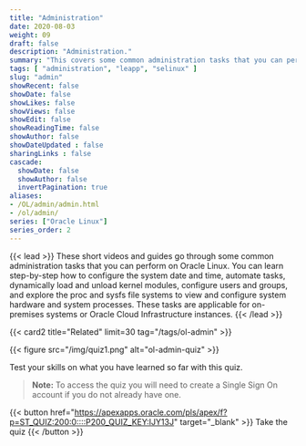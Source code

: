 ```yaml
---
title: "Administration"
date: 2020-08-03
weight: 09
draft: false
description: "Administration."
summary: "This covers some common administration tasks that you can perform on Oracle Linux. You can learn step-by-step how to configure the system date and time, automate tasks, dynamically load and unload kernel modules, configure users and groups, and explore the proc and sysfs file systems to view and configure system hardware and system processes. These tasks are applicable for on-premises systems or Oracle Cloud Infrastructure instances."
tags: [ "administration", "leapp", "selinux" ]
slug: "admin"
showRecent: false
showDate: false
showLikes: false
showViews: false
showEdit: false
showReadingTime: false
showAuthor: false
showDateUpdated : false
sharingLinks : false
cascade:
  showDate: false
  showAuthor: false
  invertPagination: true
aliases:
- /OL/admin/admin.html
- /ol/admin/
series: ["Oracle Linux"]
series_order: 2
---
```


{{< lead >}}
These short videos and guides go through some common administration tasks that you can perform on Oracle Linux. You can learn step-by-step how to configure the system date and time, automate tasks, dynamically load and unload kernel modules, configure users and groups, and explore the proc and sysfs file systems to view and configure system hardware and system processes. These tasks are applicable for on-premises systems or Oracle Cloud Infrastructure instances.
{{< /lead >}}

{{< card2 title="Related" limit=30 tag="/tags/ol-admin" >}}

{{< figure src="/img/quiz1.png" alt="ol-admin-quiz" >}}

Test your skills on what you have learned so far with this quiz.

> **Note:** To access the quiz you will need to create a Single Sign On account if you do not already have one.

{{< button href="https://apexapps.oracle.com/pls/apex/f?p=ST_QUIZ:200:0::::P200_QUIZ_KEY:IJY13J" target="_blank" >}}
Take the quiz
{{< /button >}}
